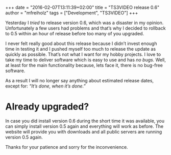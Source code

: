 +++
date = "2016-02-07T13:11:39+02:00"
title = "TS3VIDEO release 0.6"
author = "mfreiholz"
tags = ["Development", "TS3VIDEO"]
+++

Yesterday I _tried_ to release version 0.6, which was a disaster in my opinion. Unfortunately a few users had problems and that’s why I decided to rollback to 0.5 within an hour of release before too many of you upgraded.
<!--more-->

I never felt really
good about this release because I didn’t invest enough time in testing it and I
pushed myself too much to release the update as quickly as possible.
That’s not what I want for my hobby projects. I love to take my time to deliver software
which is easy to use and has _no bugs._ Well, at least for the main
functionality because, lets face it, there is no bug-free software.

As a result I will no longer say anything about estimated release dates, except for:
_“It’s done, when it’s done.”_

# Already upgraded?

In case you did install version 0.6 during the short time it was available,
you can simply install version 0.5 again and everything will work as before.
The website will provide you with downloads and all public servers are running
version 0.5 again.

Thanks for your patience and sorry for the inconvenience.